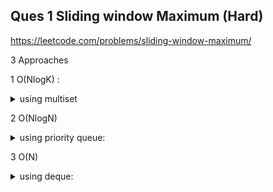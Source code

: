 ## Ques 1 Sliding window Maximum (Hard)
https://leetcode.com/problems/sliding-window-maximum/

3 Approaches

1 O(NlogK) :
<details>
<summary>
using multiset
</summary>
    simple approach: maintaing k size window and removing first element from start

```vector<int> maxSlidingWindow(vector<int>& nums, int k) {
    vector<int> result;
    if (k == 0) return result;
    multiset<int> w;
    for (int i = 0, n = (int)nums.size(); i < n; i++) {
        if (i >= k)
            w.erase(w.find(nums[i-k]));
        w.insert(nums[i]);
        if (i >= k-1)
            result.push_back(*w.rbegin());
        }
    return result;
    }
```
</details>

2 O(NlogN)
<details>
<summary>
using priority queue:
</summary>
storing num and index both and removing top element of PQ if index diff is greater than K

```vector<int> maxSlidingWindow(vector<int>& nums, int k) {
    vector<int> result;
    if (k == 0) return result;
    priority_queue<pair<int, int>> w;
    for (int i = 0, n = (int)nums.size(); i < n; i++) {
        while (!w.empty() && w.top().second <= i-k)
            w.pop();
        w.push(make_pair(nums[i],i));
        if (i >= k-1)
            result.push_back(w.top().first);
    }
    return result;
}

```
</details>

3 O(N)

<details>
<summary>
using deque:
</summary>
remove from front :: to maintain index diff
remove from back :: to maintain greater element

add to back every element i

no changing in order of index happens 


```vector<int> maxSlidingWindow(vector<int>& nums, int k) {
    vector<int> result;
    if (k == 0) return result;
    deque<int> w;
    for (int i = 0, n = (int)nums.size(); i < n; i++) {
        while (!w.empty() && w.front() <= i-k)
            w.pop_front();
        while (!w.empty() && nums[w.back()] <= nums[i])
            w.pop_back();
        w.push_back(i);
        if (i >= k-1)
            result.push_back(nums[w.front()]);
        }
    return result;
    }
```
</details>
